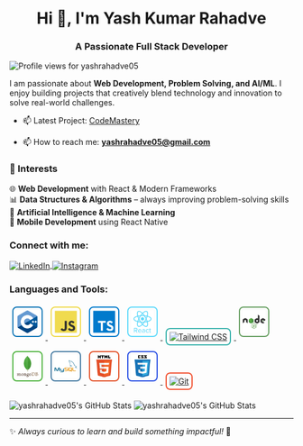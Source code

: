 <h1 align="center">Hi 👋, I'm Yash Kumar Rahadve</h1>
<h3 align="center">A Passionate Full Stack Developer</h3>

<p align="left"> 
  <img src="https://komarev.com/ghpvc/?username=yashrahadve05&label=Profile%20views&color=0e75b6&style=flat" alt="Profile views for yashrahadve05" /> 
</p>

<!-- I’m passionate about **Web Development, Problem Solving and AI/ML**. and I enjoy building projects that combine creativity with technology. -->

<p>
  I am passionate about <strong>Web Development, Problem Solving, and AI/ML</strong>. I enjoy building projects that creatively blend technology and innovation to solve real-world challenges.
</p>


- 📫 Latest Project: [CodeMastery](https://code-mastery-opal.vercel.app/)
<!-- - 🔭 I’m currently working on **CodeMastery** -->
<!-- - 🌱 I’m currently learning **ReactJS** -->
- 📫 How to reach me: **yashrahadve05@gmail.com**

### 🔹 Interests
 🌐 **Web Development** with React & Modern Frameworks  
 📊 **Data Structures & Algorithms** – always improving problem-solving skills  
 🤖 **Artificial Intelligence & Machine Learning**  
 📱 **Mobile Development** using React Native


<h3 align="left">Connect with me:</h3>
<p align="left">
  <a href="https://www.linkedin.com/in/yashrahadve/" target="_blank" rel="noopener noreferrer">
    <img align="center" src="https://raw.githubusercontent.com/rahuldkjain/github-profile-readme-generator/master/src/images/icons/Social/linked-in-alt.svg" alt="LinkedIn" height="30" width="40" />
  </a>
  <a href="https://www.instagram.com/yashrahadve/" target="_blank" rel="noopener noreferrer">
    <img align="center" src="https://cdn-icons-png.flaticon.com/512/174/174855.png" alt="Instagram" height="30" width="30" />
  </a>
</p>

<h3 align="left">Languages and Tools:</h3>
<p align="left">
  <a href="https://www.w3schools.com/cpp/" target="_blank" rel="noopener noreferrer">
    <img 
      src="https://raw.githubusercontent.com/devicons/devicon/master/icons/cplusplus/cplusplus-original.svg" 
      alt="C++" 
      width="40" 
      height="40"
      style="margin: 5px; border: 2px solid #0e75b6; border-radius: 8px; padding: 5px;"
    />
  </a>
  <a href="https://developer.mozilla.org/en-US/docs/Web/JavaScript" target="_blank" rel="noopener noreferrer">
    <img 
      src="https://raw.githubusercontent.com/devicons/devicon/master/icons/javascript/javascript-original.svg" 
      alt="JavaScript" 
      width="40" 
      height="40"
      style="margin: 5px; border: 2px solid #f0db4f; border-radius: 8px; padding: 5px;"
    />
  </a>
  <a href="https://www.typescriptlang.org/" target="_blank" rel="noopener noreferrer">
    <img 
      src="https://raw.githubusercontent.com/devicons/devicon/master/icons/typescript/typescript-original.svg" 
      alt="TypeScript" 
      width="40" 
      height="40"
      style="margin: 5px; border: 2px solid #007acc; border-radius: 8px; padding: 5px;"
    />
  </a>
  <a href="https://reactjs.org/" target="_blank" rel="noopener noreferrer">
    <img 
      src="https://raw.githubusercontent.com/devicons/devicon/master/icons/react/react-original-wordmark.svg" 
      alt="React" 
      width="40" 
      height="40"
      style="margin: 5px; border: 2px solid #61dafb; border-radius: 8px; padding: 5px;"
    />
  </a>
  <a href="https://tailwindcss.com/" target="_blank" rel="noopener noreferrer">
    <img 
      src="https://www.vectorlogo.zone/logos/tailwindcss/tailwindcss-icon.svg" 
      alt="Tailwind CSS" 
      width="40" 
      height="40"
      style="margin: 5px; border: 2px solid #38b2ac; border-radius: 8px; padding: 5px;"
    />
  </a>
  <a href="https://nodejs.org" target="_blank" rel="noopener noreferrer">
    <img 
      src="https://raw.githubusercontent.com/devicons/devicon/master/icons/nodejs/nodejs-original-wordmark.svg" 
      alt="Node.js" 
      width="40" 
      height="40"
      style="margin: 5px; border: 2px solid #68a063; border-radius: 8px; padding: 5px;"
    />
  </a>
  <a href="https://www.mongodb.com/" target="_blank" rel="noopener noreferrer">
    <img 
      src="https://raw.githubusercontent.com/devicons/devicon/master/icons/mongodb/mongodb-original-wordmark.svg" 
      alt="MongoDB" 
      width="40" 
      height="40"
      style="margin: 5px; border: 2px solid #4db33d; border-radius: 8px; padding: 5px;"
    />
  </a>
  <a href="https://www.mysql.com/" target="_blank" rel="noopener noreferrer">
    <img 
      src="https://raw.githubusercontent.com/devicons/devicon/master/icons/mysql/mysql-original-wordmark.svg" 
      alt="MySQL" 
      width="40" 
      height="40"
      style="margin: 5px; border: 2px solid #4479a1; border-radius: 8px; padding: 5px;"
    />
  </a>
  <a href="https://www.w3.org/html/" target="_blank" rel="noopener noreferrer">
    <img 
      src="https://raw.githubusercontent.com/devicons/devicon/master/icons/html5/html5-original-wordmark.svg" 
      alt="HTML5" 
      width="40" 
      height="40"
      style="margin: 5px; border: 2px solid #e34f26; border-radius: 8px; padding: 5px;"
    />
  </a>
  <a href="https://www.w3schools.com/css/" target="_blank" rel="noopener noreferrer">
    <img 
      src="https://raw.githubusercontent.com/devicons/devicon/master/icons/css3/css3-original-wordmark.svg" 
      alt="CSS3" 
      width="40" 
      height="40"
      style="margin: 5px; border: 2px solid #264de4; border-radius: 8px; padding: 5px;"
    />
  </a>
  <a href="https://git-scm.com/" target="_blank" rel="noopener noreferrer">
    <img 
      src="https://www.vectorlogo.zone/logos/git-scm/git-scm-icon.svg" 
      alt="Git" 
      width="40" 
      height="40"
      style="margin: 5px; border: 2px solid #f1502f; border-radius: 8px; padding: 5px;"
    />
  </a>
</p>

<img src="https://github-readme-stats.vercel.app/api?username=yashrahadve05&theme=react&show_icons=true&hide_border=true&count_private=true" alt="yashrahadve05's GitHub Stats" />


<img src="https://github-readme-stats.vercel.app/api/top-langs/?username=yashrahadve05&theme=react&show_icons=true&hide_border=true&layout=compact" alt="yashrahadve05's GitHub Stats" />

---

✨ *Always curious to learn and build something impactful!* 🚀

